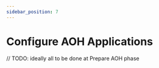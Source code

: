```yaml
---
sidebar_position: 7
---
```


# Configure AOH Applications

// TODO: ideally all to be done at Prepare AOH phase
